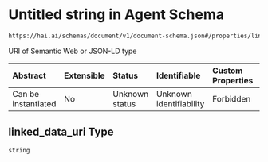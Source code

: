 # Untitled string in Agent Schema

```txt
https://hai.ai/schemas/document/v1/document-schema.json#/properties/linked_data_uri
```

URI of Semantic Web or JSON-LD type

| Abstract            | Extensible | Status         | Identifiable            | Custom Properties | Additional Properties | Access Restrictions | Defined In                                                                                      |
| :------------------ | :--------- | :------------- | :---------------------- | :---------------- | :-------------------- | :------------------ | :---------------------------------------------------------------------------------------------- |
| Can be instantiated | No         | Unknown status | Unknown identifiability | Forbidden         | Allowed               | none                | [document.schema.json\*](../../schemas/document/v1/document.schema.json "open original schema") |

## linked\_data\_uri Type

`string`
